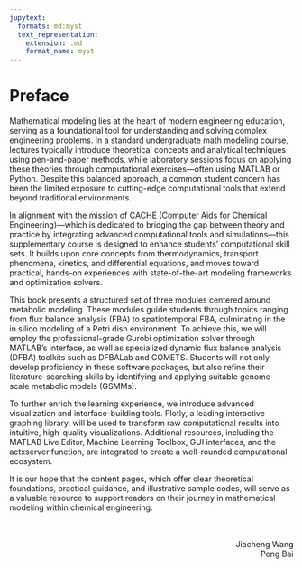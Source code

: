 ```yaml
---
jupytext:
  formats: md:myst
  text_representation:
    extension: .md
    format_name: myst
---
```


# Preface

Mathematical modeling lies at the heart of modern engineering education, serving as a foundational tool for understanding and solving complex engineering problems. In a standard undergraduate math modeling course, lectures typically introduce theoretical concepts and analytical techniques using pen-and-paper methods, while laboratory sessions focus on applying these theories through computational exercises—often using MATLAB or Python. Despite this balanced approach, a common student concern has been the limited exposure to cutting-edge computational tools that extend beyond traditional environments.

In alignment with the mission of CACHE (Computer Aids for Chemical Engineering)—which is dedicated to bridging the gap between theory and practice by integrating advanced computational tools and simulations—this supplementary course is designed to enhance students’ computational skill sets. It builds upon core concepts from thermodynamics, transport phenomena, kinetics, and differential equations, and moves toward practical, hands-on experiences with state-of-the-art modeling frameworks and optimization solvers.

This book presents a structured set of three modules centered around metabolic modeling. These modules guide students through topics ranging from flux balance analysis (FBA) to spatiotemporal FBA, culminating in the in silico modeling of a Petri dish environment. To achieve this, we will employ the professional-grade Gurobi optimization solver through MATLAB’s interface, as well as specialized dynamic flux balance analysis (DFBA) toolkits such as DFBALab and COMETS. Students will not only develop proficiency in these software packages, but also refine their literature-searching skills by identifying and applying suitable genome-scale metabolic models (GSMMs).

To further enrich the learning experience, we introduce advanced visualization and interface-building tools. Plotly, a leading interactive graphing library, will be used to transform raw computational results into intuitive, high-quality visualizations. Additional resources, including the MATLAB Live Editor, Machine Learning Toolbox, GUI interfaces, and the actxserver function, are integrated to create a well-rounded computational ecosystem.

It is our hope that the content pages, which offer clear theoretical foundations, practical guidance, and illustrative sample codes, will serve as a valuable resource to support readers on their journey in mathematical modeling within chemical engineering.

<div style="text-align: right;">
<br><br>Jiacheng Wang<br>Peng Bai
</div>
